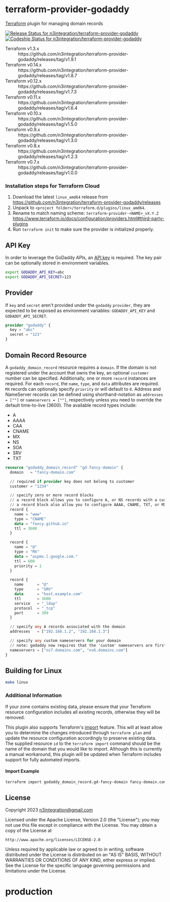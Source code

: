 # terraform-provider-godaddy
[Terraform](https://www.terraform.io/) plugin for managing domain records

[![Release Status for n3integration/terraform-provider-godaddy](https://github.com/n3integration/terraform-provider-godaddy/workflows/release/badge.svg)](https://github.com/n3integration/terraform-provider-godaddy/actions)
[![Codeship Status for n3integration/terraform-provider-godaddy](https://app.codeship.com/projects/29e8c490-8b5d-0134-914d-3e63d62140d1/status?branch=master)](https://app.codeship.com/projects/184616)

<dl>
  <dt>Terraform v1.3.x</dt>
  <dd>https://github.com/n3integration/terraform-provider-godaddy/releases/tag/v1.9.1</dd>
  <dt>Terraform v0.14.x</dt>
  <dd>https://github.com/n3integration/terraform-provider-godaddy/releases/tag/v1.8.7</dd>
  <dt>Terraform v0.12.x</dt>
  <dd>https://github.com/n3integration/terraform-provider-godaddy/releases/tag/v1.7.3</dd>
  <dt>Terraform v0.11.x</dt>
  <dd>https://github.com/n3integration/terraform-provider-godaddy/releases/tag/v1.6.4</dd>
  <dt>Terraform v0.10.x</dt>
  <dd>https://github.com/n3integration/terraform-provider-godaddy/releases/tag/v1.5.0</dd>
  <dt>Terraform v0.9.x</dt>
  <dd>https://github.com/n3integration/terraform-provider-godaddy/releases/tag/v1.3.0</dd>
  <dt>Terraform v0.8.x</dt>
  <dd>https://github.com/n3integration/terraform-provider-godaddy/releases/tag/v1.2.3</dd>
  <dt>Terraform v0.7.x</dt>
  <dd>https://github.com/n3integration/terraform-provider-godaddy/releases/tag/v1.0.0</dd>
</dl>

### Installation steps for Terraform Cloud
1. Download the latest `linux_amd64` release from https://github.com/n3integration/terraform-provider-godaddy/releases
2. Unpack to `<project folder>/terraform.d/plugins/linux_amd64`.
3. Rename to match naming scheme: `terraform-provider-<NAME>_vX.Y.Z` https://www.terraform.io/docs/configuration/providers.html#third-party-plugins
4. Run `terraform init` to make sure the provider is initialized properly.

## API Key
In order to leverage the GoDaddy APIs, an [API key](https://developer.godaddy.com/keys/) is required. The key pair can be optionally stored in environment variables.

```bash
export GODADDY_API_KEY=abc
export GODADDY_API_SECRET=123
```

## Provider

If `key` and `secret` aren't provided under the `godaddy` `provider`, they are expected to be exposed as environment variables: `GODADDY_API_KEY` and `GODADDY_API_SECRET`.

```terraform
provider "godaddy" {
  key = "abc"
  secret = "123"
}
```

## Domain Record Resource
A `godaddy_domain_record` resource requires a `domain`. If the domain is not registered under the account that owns the key, an optional `customer` number can be specified.
Additionally, one or more `record` instances are required. For each `record`, the `name`, `type`, and `data` attributes are required. `MX` records can optionally specify `priority` or will default to `0`. Address and NameServer records can be
defined using shorthand-notation as `addresses = [""]` or `nameservers = [""]`, respectively unless you need to override the default time-to-live (3600). The available record
types include:

* A
* AAAA
* CAA
* CNAME
* MX
* NS
* SOA
* SRV
* TXT

```terraform
resource "godaddy_domain_record" "gd-fancy-domain" {
  domain   = "fancy-domain.com"

  // required if provider key does not belong to customer
  customer = "1234"

  // specify zero or more record blocks
  // a record block allows you to configure A, or NS records with a custom time-to-live value
  // a record block also allow you to configure AAAA, CNAME, TXT, or MX records
  record {
    name = "www"
    type = "CNAME"
    data = "fancy.github.io"
    ttl = 3600
  }

  record {
    name = "@"
    type = "MX"
    data = "aspmx.l.google.com."
    ttl = 600
    priority = 1
  }

  record {
    name      = "@"
    type      = "SRV"
    data      = "host.example.com"
    ttl       = 3600
    service   = "_ldap"
    protocol  = "_tcp"
    port      = 389
  }

  // specify any A records associated with the domain
  addresses   = ["192.168.1.2", "192.168.1.3"]

  // specify any custom nameservers for your domain
  // note: godaddy now requires that the 'custom' nameservers are first supplied through the ui
  nameservers = ["ns7.domains.com", "ns6.domains.com"]
}
```

## Building for Linux

```bash
make linux
```

### Additional Information
If your zone contains existing data, please ensure that your Terraform resource configuration includes all existing records, otherwise they will be removed.

This plugin also supports Terraform's [import](https://www.terraform.io/docs/import/usage.html) feature. This will at least allow you to determine the changes introduced
through `terraform plan` and update the resource configuration accordingly to preserve existing data. The supplied resource `id` to the `terraform import` command should
be the name of the domain that you would like to import. Although this is currently a manual workaround, this plugin will be updated when Terraform includes support for
fully automated imports.

#### Import Example
```bash
terraform import godaddy_domain_record.gd-fancy-domain fancy-domain.com
```

## License

Copyright 2023 n3integration@gmail.com

Licensed under the Apache License, Version 2.0 (the "License");
you may not use this file except in compliance with the License.
You may obtain a copy of the License at

    http://www.apache.org/licenses/LICENSE-2.0

Unless required by applicable law or agreed to in writing, software
distributed under the License is distributed on an "AS IS" BASIS,
WITHOUT WARRANTIES OR CONDITIONS OF ANY KIND, either express or implied.
See the License for the specific language governing permissions and
limitations under the License.
# production
